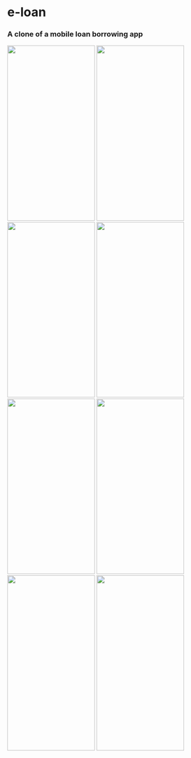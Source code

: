 # e-loan
### A clone of a mobile loan borrowing app 
<img src = "https://user-images.githubusercontent.com/48671383/94542654-b9ef3400-0251-11eb-9be0-8878f88e052c.png" height = "400" width = "200"> <img src = "https://user-images.githubusercontent.com/48671383/94542652-b9569d80-0251-11eb-8f14-e7c64515db02.png" height = "400" width = "200"> <img src = "https://user-images.githubusercontent.com/48671383/94542647-b8257080-0251-11eb-84d6-63dfb2a325e7.png" height = "400" width = "200"> <img src = "https://user-images.githubusercontent.com/48671383/94542657-ba87ca80-0251-11eb-85b2-27869845ed21.png" height = "400" width = "200"> <img src = "https://user-images.githubusercontent.com/48671383/94542641-b6f44380-0251-11eb-86e9-c15c4a2768b2.png" height = "400" width = "200"> <img src = "https://user-images.githubusercontent.com/48671383/94542636-b491e980-0251-11eb-8a5d-1eb8ad6c73be.png" height = "400" width = "200"> <img src = "https://user-images.githubusercontent.com/48671383/94542649-b8be0700-0251-11eb-89be-fad94a80ca9d.png" height = "400" width = "200"> <img src = "https://user-images.githubusercontent.com/48671383/94584202-00ab5100-0287-11eb-8bd4-20a753175d9d.png" height = "400" width = "200">






